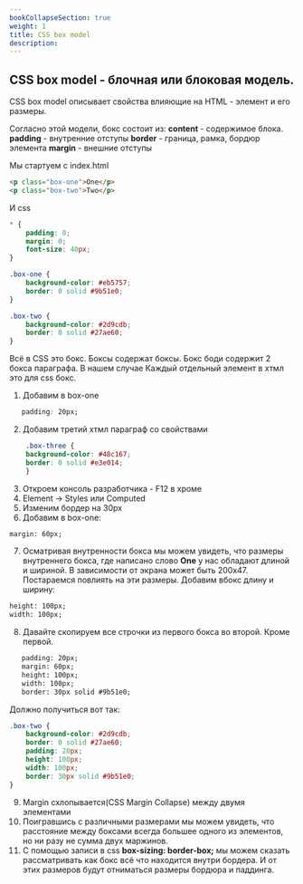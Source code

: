 ```yaml
---
bookCollapseSection: true
weight: 1
title: CSS box model
description: 
---
```


## CSS box model - блочная или блоковая модель. 

CSS box model описывает свойства влияющие на HTML - элемент и его размеры. 

Согласно этой модели, бокс состоит из:
**content** - содержимое блока.
**padding** - внутренние отступы
**border** - граница, рамка, бордюр элемента
**margin** - внешние отступы

Мы стартуем с index.html

```html
<p class="box-one">One</p>
<p class="box-two">Two</p>
```

И css

```css
* {
    padding: 0;
    margin: 0;
    font-size: 40px;
}

.box-one {
    background-color: #eb5757;
    border: 0 solid #9b51e0;
}

.box-two {
    background-color: #2d9cdb;
    border: 0 solid #27ae60;
}
``` 

Всё в CSS это бокс. Боксы содержат боксы. Бокс боди содержит 2 бокса параграфа. В нашем случае Каждый отдельный элемент
в хтмл это для css бокс.

1. Добавим в box-one
```css  
   padding: 20px;
```
2. Добавим третий хтмл параграф со свойствами
```css
    .box-three {
    background-color: #48c167;
    border: 0 solid #e3e014;
    }
```
3. Откроем консоль разработчика - F12 в хроме
4. Element -> Styles или Computed
5. Изменим бордер на 30px
6. Добавим в box-one:
```html
margin: 60px;
```
7.  Осматривая внутренности бокса мы можем увидеть, что размеры внутреннего бокса, где написано слово **One** у нас обладают длиной и шириной. В зависимости от экрана может быть 200x47. Постараемся повлиять на эти размеры. Добавим вбокс длину и ширину:
```html
height: 100px;
width: 100px;
```
8. Давайте скопируем все строчки из первого бокса во второй. Кроме первой.
```html
   padding: 20px;
   margin: 60px;
   height: 100px;
   width: 100px;
   border: 30px solid #9b51e0;
```
Должно получиться вот так:
```css
.box-two {
    background-color: #2d9cdb;
    border: 0 solid #27ae60;
    padding: 20px;
    height: 100px;
    width: 100px;
    border: 30px solid #9b51e0;
}
```
9. Margin схлопывается(CSS Margin Collapse) между двумя элементами
10. Поигравшись с различными размерами мы можем увидеть, что расстояние между боксами всегда большее одного из элементов, но ни разу не сумма двух маржинов.
11. С помощью записи в css  **box-sizing: border-box;** мы можем сказать рассматривать как бокс всё что находится внутри бордера. И от этих размеров будут отниматься размеры бордюра и паддинга.

